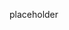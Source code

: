 <!-- current link
https://github.com/iulmit/Tidy-web/blob/main/Application/Mozilla-Thunderbird.md
-->

placeholder